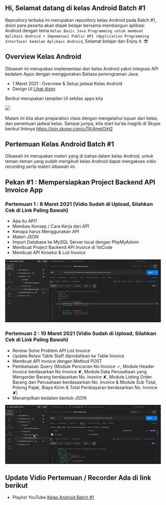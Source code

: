 ## Hi, Selamat datang di kelas Android Batch #1
Repository terbuka ini merupakan repository kelas Android pada Batch #1, disini para peserta akan diajak belajar bersama membangun aplikasi Android dengan tema `Kelas Basic Java Programming untuk membuat Aplikasi Android + Impemenasi Public API (Application Programming Interface) kedalam Aplikasi Android`, Selamat belajar dan Enjoy it. 😎

## Overview Kelas Android
Dibawah ini merupakan implementasi dari kelas Android yakni integrasi API kedalam Apps dengan menggunakan Bahasa pemrograman Java.

* 1 Maret 2021 : Overview & Setup jadwal Kelas Android
* Design UI <a href="https://www.figma.com/file/ewRJQAf9Es7pDG5HqKfWfp/Project-Invoice-App?node-id=0%3A1">Lihat disini</a>

Berikut merupakan tampilan UI sekilas apps kita

<img src="https://github.com/eljitech/kelasandroid/blob/master/capture/snapshot/Peek%202021-03-01%2017-33.gif"/>

Malam ini kita akan preparation class dengan mengetahui tujuan dari kelas, dan penentuan jadwal kelas. Sampai jumpa, kita start ba'da magrib di Skype berikut linknya https://join.skype.com/uTKi4melOiH2

## Pertemuan Kelas Android Batch #1 
Dibawah ini merupakan materi yang di bahas dalam kelas Android, untuk teman-teman yang sudah mengikuti kelas Android dapat mengakses vidio recording serta materi dibawah ini.

## Pekan #1 : Mempersiapkan Project Backend API Invoice App
### Pertemuan 1 : 8 Maret 2021 (Vidio Sudah di Upload, Silahkan Cek di Link Paling Bawah)
* Apa itu API?
* Membas Konsep / Cara Kerja dari API
* Kenapa harus Menggunakan API
* Materi JSON
* Import Database ke MySQL Server local dengan PhpMyAdmin
* Membuat Project Backend API Invoice di VsCode
* Membuat API Koneksi & List Invoice

<img src="https://github.com/eljitech/kelasandroid/blob/master/capture/screencapture/Screenshot%20from%202021-03-10%2007-30-18.png"/>

### Pertemuan 2 : 10 Maret 2021 (Vidio Sudah di Upload, Silahkan Cek di Link Paling Bawah)
* Review Solve Problem API List Invoice
* Update Relasi Table Staff dipindahkan ke Table Invoice
* Membuat API Invoice dengan Method POST
* Pembahasan Query (Module Pencarian No Invoice ✓, Module Header Invoice berdasarkan No Invoice ✘, Module Data Perusahaan yang Mengorder Barang berdasarkan No. Invoice ✘, Module Listing Order Barang dari Perusahaan berdasasrkan No. Invoice & Module Sub Total, Potong Pajak, Biaya Kirim & Total Pembayaran berdasarkan No. Invoice ✘)
* Menampilkan kedalam bentuk JSON

<img src="https://github.com/eljitech/kelasandroid/blob/master/capture/snapshot/Peek%202021-03-11%2006-08.gif"/>

## Update Vidio Pertemuan / Recorder Ada di link berikut
* Playlist YouTube <a href="https://youtube.com/playlist?list=PLPFGYO1qkmE1VY9MrGadtUci65_pB10f">Kelas Android Batch #1</a>
